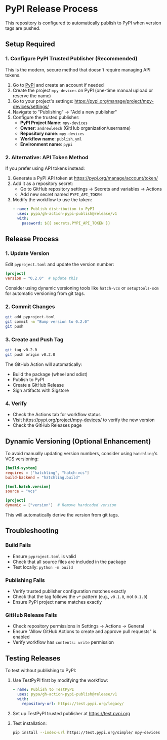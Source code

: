 # PyPI Release Process

This repository is configured to automatically publish to PyPI when version tags are pushed.

## Setup Required

### 1. Configure PyPI Trusted Publisher (Recommended)

This is the modern, secure method that doesn't require managing API tokens.

1. Go to [PyPI](https://pypi.org) and create an account if needed
2. Create the project `mpy-devices` on PyPI (one-time manual upload or reserve the name)
3. Go to your project's settings: https://pypi.org/manage/project/mpy-devices/settings/
4. Navigate to "Publishing" → "Add a new publisher"
5. Configure the trusted publisher:
   - **PyPI Project Name**: `mpy-devices`
   - **Owner**: `andrewleech` (GitHub organization/username)
   - **Repository name**: `mpy-devices`
   - **Workflow name**: `publish.yml`
   - **Environment name**: `pypi`

### 2. Alternative: API Token Method

If you prefer using API tokens instead:

1. Generate a PyPI API token at https://pypi.org/manage/account/token/
2. Add it as a repository secret:
   - Go to GitHub repository settings → Secrets and variables → Actions
   - Add new secret named `PYPI_API_TOKEN`
3. Modify the workflow to use the token:
   ```yaml
   - name: Publish distribution to PyPI
     uses: pypa/gh-action-pypi-publish@release/v1
     with:
       password: ${{ secrets.PYPI_API_TOKEN }}
   ```

## Release Process

### 1. Update Version

Edit `pyproject.toml` and update the version number:

```toml
[project]
version = "0.2.0"  # Update this
```

Consider using dynamic versioning tools like `hatch-vcs` or `setuptools-scm` for automatic versioning from git tags.

### 2. Commit Changes

```bash
git add pyproject.toml
git commit -m "Bump version to 0.2.0"
git push
```

### 3. Create and Push Tag

```bash
git tag v0.2.0
git push origin v0.2.0
```

The GitHub Action will automatically:
- Build the package (wheel and sdist)
- Publish to PyPI
- Create a GitHub Release
- Sign artifacts with Sigstore

### 4. Verify

- Check the Actions tab for workflow status
- Visit https://pypi.org/project/mpy-devices/ to verify the new version
- Check the GitHub Releases page

## Dynamic Versioning (Optional Enhancement)

To avoid manually updating version numbers, consider using `hatchling`'s VCS versioning:

```toml
[build-system]
requires = ["hatchling", "hatch-vcs"]
build-backend = "hatchling.build"

[tool.hatch.version]
source = "vcs"

[project]
dynamic = ["version"]  # Remove hardcoded version
```

This will automatically derive the version from git tags.

## Troubleshooting

### Build Fails

- Ensure `pyproject.toml` is valid
- Check that all source files are included in the package
- Test locally: `python -m build`

### Publishing Fails

- Verify trusted publisher configuration matches exactly
- Check that the tag follows the `v*` pattern (e.g., `v0.1.0`, not `0.1.0`)
- Ensure PyPI project name matches exactly

### GitHub Release Fails

- Check repository permissions in Settings → Actions → General
- Ensure "Allow GitHub Actions to create and approve pull requests" is enabled
- Verify workflow has `contents: write` permission

## Testing Releases

To test without publishing to PyPI:

1. Use TestPyPI first by modifying the workflow:
   ```yaml
   - name: Publish to TestPyPI
     uses: pypa/gh-action-pypi-publish@release/v1
     with:
       repository-url: https://test.pypi.org/legacy/
   ```

2. Set up TestPyPI trusted publisher at https://test.pypi.org

3. Test installation:
   ```bash
   pip install --index-url https://test.pypi.org/simple/ mpy-devices
   ```
